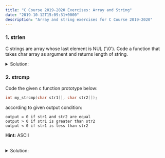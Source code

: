 ```yaml
---
title: "C Course 2019-2020 Exercises: Array and String"
date: "2019-10-12T15:09:31+0000"
description: "Array and string exercises for C Course 2019-2020"
---
```


### 1. strlen 
C strings are array whose last element is NUL ('\0'). Code a function that takes char array as argument and returns length of string.

<details style="cursor: pointer">
<summary>Solution:</summary>
<p>


```c
int strlen_for(char string[]) {
    int len;
    for(len = 0; string[len] != '\0'; len++);

    return len;
}

int strlen_while(char string[]) {
    int len = 0;
    while (string[len] != '\0') {
        len++;
    }

    return len;
}
```


</p>
</details>


### 2. strcmp
Code the given c function prototype below:

```c
int my_strcmp(char str1[], char str2[]);
```

according to given output condition:

    output = 0 if str1 and str2 are equal
    output > 0 if str1 is greater than str2
    output < 0 if str1 is less than str2 

__Hint:__ ASCII  

<br/>
<details style="cursor: pointer">
<summary>Solution:</summary>
<p>


```c
int my_strlen(char string[]) {
    int len;
    for(len = 0; string[len] != '\0'; len++);

    return len;
}

int strsum(char str[]) {
    int len = my_strlen(str);
    int result = 0;
    for(int i = 0; i < len; i++) {
        result += str[i];
    }

    return result;
}

int my_strcmp(char str1[], char str2[]) {
    return strsum(str1) - strsum(str2);
}
```


</p>
</details>
<br/>


